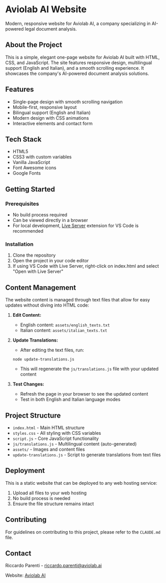 # Aviolab AI Website

Modern, responsive website for Aviolab AI, a company specializing in AI-powered legal document analysis.

## About the Project

This is a simple, elegant one-page website for Aviolab AI built with HTML, CSS, and JavaScript. The site features responsive design, multilingual support (English and Italian), and a smooth scrolling experience. It showcases the company's AI-powered document analysis solutions.

## Features

- Single-page design with smooth scrolling navigation
- Mobile-first, responsive layout
- Bilingual support (English and Italian)
- Modern design with CSS animations
- Interactive elements and contact form

## Tech Stack

- HTML5
- CSS3 with custom variables
- Vanilla JavaScript
- Font Awesome icons
- Google Fonts

## Getting Started

### Prerequisites

- No build process required
- Can be viewed directly in a browser
- For local development, [Live Server](https://marketplace.visualstudio.com/items?itemName=ritwickdey.LiveServer) extension for VS Code is recommended

### Installation

1. Clone the repository
2. Open the project in your code editor
3. If using VS Code with Live Server, right-click on index.html and select "Open with Live Server"

## Content Management

The website content is managed through text files that allow for easy updates without diving into HTML code:

1. **Edit Content:**
   - English content: `assets/english_texts.txt`
   - Italian content: `assets/italian_texts.txt`

2. **Update Translations:**
   - After editing the text files, run:
   ```
   node update-translations.js
   ```
   - This will regenerate the `js/translations.js` file with your updated content

3. **Test Changes:**
   - Refresh the page in your browser to see the updated content
   - Test in both English and Italian language modes

## Project Structure

- `index.html` - Main HTML structure
- `styles.css` - All styling with CSS variables
- `script.js` - Core JavaScript functionality
- `js/translations.js` - Multilingual content (auto-generated)
- `assets/` - Images and content files
- `update-translations.js` - Script to generate translations from text files

## Deployment

This is a static website that can be deployed to any web hosting service:

1. Upload all files to your web hosting
2. No build process is needed
3. Ensure the file structure remains intact

## Contributing

For guidelines on contributing to this project, please refer to the `CLAUDE.md` file.

## Contact

Riccardo Parenti - riccardo.parenti@aviolab.ai

Website: [Aviolab AI](https://www.aviolab.ai)